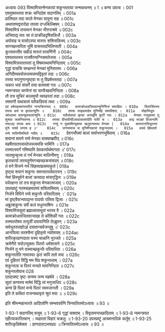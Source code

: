 अध्यायः 093
विश्वामित्रान्मेनकायां शकुन्तलाया जन्मकथनम् ॥ 1 ॥
कण्व उवाच ।	001  
एवमुक्तस्तया शक्रः सन्दिदेश सदागतिम् ।	001a  
प्रातिष्ठत तदा काले मेनका वायुना सह ॥	001c  
अथापश्यद्वरारोहा तपसा दग्धकिल्बिषम् ।	002a  
मिश्वामित्रं तप्यमानं मेनका भीरुराश्रमे ॥	002c  
अभिवाद्य ततः सा तं प्राक्रीडदृषिसन्निधौ ।	003a  
अपोवाह च वासोऽस्या मारुतः शशिसन्निभम् ॥	003c  
सागच्छत्त्वरिता भूमिं वासस्तदभिलिप्सती ।	004a  
कुत्सयन्तीव सव्रीडं मारुतं वरवर्णिनी ॥	004c  
पश्यतस्तस्य राजर्षेरप्यग्निसमतेजसः ।	005a  
विश्वामित्रस्ततस्तां तु विषमस्थामनिन्दिताम् ॥	005c  
गृद्धां वाससि सम्भ्रान्तां मेनकां मुनिसत्तमः ।	006a  
अनिर्देश्यवयोरूपामपश्यद्विवृतां तदा ॥	006c  
तस्या रूपगुणान्दृष्ट्वा स तु विप्रर्षभस्तदा ।	007a  
चकार भावं संसर्गे तया कामवशं गतः ॥	007c  
न्यमन्त्रयत चाप्येनां सा चाप्यैच्छदनिन्दिता ।	008a  
तौ तत्र सुचिरं कालमुभौ व्यवहरतां तदा ॥	008c  
रममाणौ यथाकामं यतैकदिवसं तथा ।	009a  
`एवं वर्षसहस्राणामतीतं नान्वचिन्तयत् ॥	009c  
कामक्रोधावजितवान्मुनिर्नित्यं समाहितः ।	010a  
चिरार्जितस्य तपसः क्षयं स कृतवान्मुनिः ॥	010c  
तपसः सङ्क्षयादेव मुनिर्मोहं समाविशत् ।	011a  
मोहाभिभूतः क्रोधात्मा ग्रसन्मूलफलान्मुनिः ॥	011c  
पादैर्जलरवं कृत्वा अन्तर्द्वीपे कुटीं गतः ।	012a  
मेनका गन्तुकामा तु शुश्राव जलनिस्वनम् ॥	012c  
तपसा दीप्तवीर्योऽसावाकाशादेति याति च ।	013a  
अद्य सञ्ज्ञां विजानामि ययाऽद्य तपसः क्षयः ॥	013c  
गन्तुं न युक्तमित्युक्त्वा ऋतुस्नाताथ मेनका |	014a  
कामरागाभिभूतस्य मुनेः पार्श्वं जगाम ह ॥'	014c  
जनयामास स मुनिर्मेनकायां शकुन्तलाम् ।	015a  
प्रस्थे हिमवतो रम्ये मालिनीमभितो नदीम् ॥	015c  
`देवगर्भोपमां बालां सर्वाभरणभूषिताम् ।	016a  
शयानां शयने रम्ये मेनका वाक्यमब्रवीत् ॥	016c  
महर्षेरुग्रतपसस्तेजस्त्वमसि भामिनि ।	017a  
तस्मात्स्वर्गं गमिष्यामि देवकार्यार्थमागता ॥'	017c  
जातमुत्सृज्य तं गर्भं मेनका मालिनीमनु ।	018a  
कृतकार्या ततस्तूर्णमगच्छच्छक्रसंसदम् ॥	018c  
तं वने विजने गर्भं सिंहव्याघ्रसमाकुले |	019a  
दृष्ट्वा शयानं शकुनाः समन्तात्पर्यवारयन् ।	019c  
नेमां हिंस्युर्वने बालां क्रव्यादा मांसगृद्धिनः ॥	019e  
पर्यरक्षन्त तां तत्र शकुन्ता मेनकात्मजाम् ।	020a  
उपस्प्रष्टुं गतश्चाहमपश्यं शयितामिमाम् ॥	020c  
निर्जने विपिने रम्ये शकुन्तैः परिवारिताम् ।`	021a  
मां दृष्ट्वैवाभ्यपद्यन्त पादयोः पतिता द्विजाः ।	021c  
अब्रुञ्शकुनाः सर्वे कलं मधुरभाषिणः ॥	021e  
विश्वामित्रसुतां ब्रह्मन्न्यासभूतां भरस्व वै ।	022a  
कामक्रोधावजितवान्सखा ते कौशिकीं गतः ॥	022c  
तस्मात्पोषय तत्पुत्रीं दयावानिति तेऽब्रुवन् ।	023a  
सर्वभूतरुतज्ञोऽहं दयावान्सर्वजन्तुषु ॥'	023c  
आनयित्वा ततश्चैनां दुहितृत्वे न्यवेशयम् ॥	024ac  
शरीरकृत्प्राणदाता यस्य चान्नानि भुञ्जते ।	025a  
क्रमेणैते त्रयोऽप्युक्ताः पितरो धर्मशासने ॥	025c  
निर्जने तु वने यस्माच्छकुन्तैः परिवारिता ।	026a  
शकुन्तलेति नामास्याः कृतं चापि ततो मया ॥	026c  
एवं दुहितरं विद्धि मम विप्र शकुन्तलाम् ।	027a  
शकुन्तला च पितरं मन्यते मामनिन्दिता ॥	027c  
शकुन्तलोवाच 	028  
एतदाचष्ट पृष्टः सन्मम जन्म महर्षये ।	028a  
सुतां कण्वस्य मामेवं विद्धि त्वं मनुजाधिप ॥	028c  
कण्वं हि पितरं मन्ये पितरं स्वमजानती ।	029a  
इति ते कथितं राजन्यथावृत्तं श्रुतं मया ॥ ॥	029c  

इति श्रीमन्महाभारते आदिपर्वणि सम्भवपर्वणि त्रिनवतितमोऽध्यायः ॥ 93 ॥

1-93-1 सदागतिम् वायुम् ॥ 
1-93-6 गृद्धां सक्ताम् । विवृतामनाच्छादिताम् ॥
 1-93-8 न्यमन्त्रयत एहीत्याकारितवान् । व्यहरतां विहारं चक्रतुः ॥ 
1-93-20 उपस्प्रष्टुं आचमनादिकं कर्तुम् ॥ 
1-93-25 शरीरकृन्निषेक्ता । प्राणदाताऽभयप्रदः ॥ त्रिनवतितमोऽध्यायः ॥ 93 ॥

